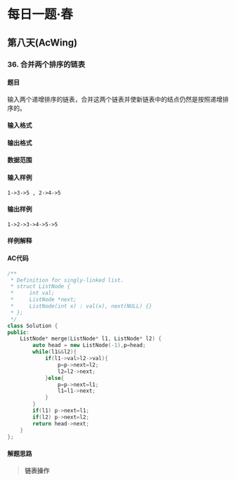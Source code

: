# 每日一题·春

## 第八天(AcWing)

### 36. 合并两个排序的链表

#### 题目

输入两个递增排序的链表，合并这两个链表并使新链表中的结点仍然是按照递增排序的。

#### 输入格式



#### 输出格式



#### 数据范围



#### 输入样例

```
1->3->5 , 2->4->5
```

#### 输出样例

```
1->2->3->4->5->5
```

#### 样例解释



#### AC代码

```c++
/**
 * Definition for singly-linked list.
 * struct ListNode {
 *     int val;
 *     ListNode *next;
 *     ListNode(int x) : val(x), next(NULL) {}
 * };
 */
class Solution {
public:
    ListNode* merge(ListNode* l1, ListNode* l2) {
        auto head = new ListNode(-1),p=head;
        while(l1&&l2){
            if(l1->val>l2->val){
                p=p->next=l2;
                l2=l2->next;
            }else{
                p=p->next=l1;
                l1=l1->next;
            }
        }
        if(l1) p->next=l1;
        if(l2) p->next=l2;
        return head->next;
    }
};
```

#### 解题思路

> **链表操作**

> 